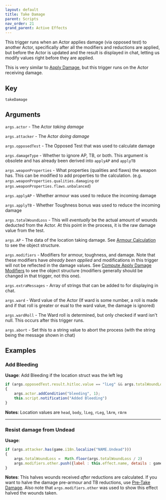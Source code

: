 ```yaml
---
layout: default
title: Take Damage
parent: Scripts
nav_order: 21
grand_parent: Active Effects
---
```

This trigger runs when an Actor applies damage (via opposed test) to another Actor, specifically after all the modifiers and reductions are applied, but before the Actor is updated and the result is displayed in chat, letting us modify values right before they are applied. 

This is very similar to [Apply Damage](./applyDamage.md), but this trigger runs on the Actor receiving damage.


## Key

`takeDamage`

## Arguments 

`args.actor` - The Actor *taking damage*

`args.attacker` - The Actor *doing damage*

`args.opposedTest` - The Opposed Test that was used to calculate damage

`args.damageType` - Whether to ignore AP, TB, or both. This argument is obsolete and has already been derived into `applyAP` and `applyTB`

`args.weaponProperties` - What properties (qualities and flaws) the weapon has. This can be modified to add properties to the calculation. (e.g. `args.weaponProperties.qualities.damaging` or `args.weaponProperties.flaws.unbalanced`)

`args.applyAP` - Whether armour was used to reduce the incoming damage

`args.applyTB` - Whether Toughness bonus was used to reduce the incoming damage

`args.totalWoundLoss` - This will *eventually* be the actual amount of wounds deducted from the Actor. At this point in the process, it is the raw damage value from the test. 

`args.AP` - The data of the location taking damage. See [Armour Calculation](./APCalc.md) to see the object structure.

`args.modifiers` - Modifiers for armour, toughness, and damage. Note that these modifiers have *already been applied* and modifications in this trigger will not be reflected in the damage values. See [Compute Apply Damage Modifiers](./computeApplyDamageModifiers.md) to see the object structure (modifiers generally should be changed in that trigger, not this one).

`args.extraMessages` - Array of strings that can be added to for displaying in chat.

`args.ward` - Ward value of the Actor (If ward is some number, a roll is made and if that roll is greater or eual to the ward value, the damage is ignored)

`args.wardRoll` - The Ward roll is determined, but only checked if ward isn't null. This occurs after this trigger runs. 

`args.abort` - Set this to a string value to abort the process (with the string being the message shown in chat)

## Examples

### Add Bleeding

**Usage**: Add Bleeding if the location struct was the left leg

```js
if (args.opposedTest.result.hitloc.value == "lLeg" && args.totalWoundLoss > 0)
{
    args.actor.addCondition("bleeding", 1);
    this.script.notification("Added Bleeding")
}
```

**Notes**: Location values are `head`, `body`, `lLeg`, `rLeg`, `lArm`, `rArm`

---

### Resist damage from Undead

**Usage**: 

```js
if (args.attacker.has(game.i18n.localize("NAME.Undead")))
{
    args.totalWoundLoss =  Math.floor(args.totalWoundLoss / 2)
    args.modifiers.other.push({label : this.effect.name, details : game.i18n.localize("Halved"), value : "× 0.5"})
}
```

**Notes**: This halves wounds received *after* reductions are calculated. If you want to halve the damage pre-armour and TB reductions, use [Pre-Take Damage](./preTakeDamage.md). Also note that `args.modifiers.other` was used to show this effect halved the wounds taken.